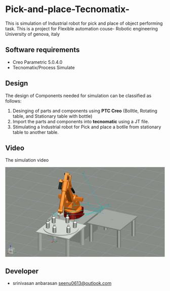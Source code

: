 # Pick-and-place-Tecnomatix-
This is simulation of Industrial robot for pick and place of object performing task. This is a project for Flexible automation couse- Robotic engineering University of genova, italy


## Software requirements

* Creo Parametric 5.0.4.0
* Tecnomatix/Process Simulate


## Design
The design of Components needed for simulation can be classified as follows:
1) Desinging of parts and components using **PTC Creo** (Bolltle, Rotating table, and Stationary table with bottle)
2) Import the parts and components into **tecnomatic** using a JT file.
3) Stimulating a Industrial robot for Pick and place a botlle from stationary table to another table.


## Video 
The simulation video 

![Simulation_Video](https://github.com/srini0613/Pick-and-place-Tecnomatix-/blob/main/pick%20and%20place.gif)

## Developer

* srinivasan anbarasan seenu0613@outlook.com
